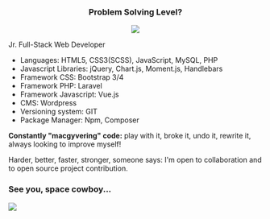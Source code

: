 <h3 align="center">Problem Solving Level?</h3>
<p align="center"><img src="https://i.imgur.com/wdXAurf.gif"></p>

<p>Jr. Full-Stack Web Developer</p>

<ul>
  <li>Languages: HTML5, CSS3(SCSS), JavaScript, MySQL, PHP</li>
  <li>Javascript Libraries: jQuery, Chart.js, Moment.js, Handlebars</li>
  <li>Framework CSS: Bootstrap 3/4</li>
  <li>Framework PHP: Laravel</li>
  <li>Framework Javascript: Vue.js</li>
  <li>CMS: Wordpress</li>
  <li>Versioning system: GIT</li>
  <li>Package Manager: Npm, Composer</li>
</ul>

<p><strong>Constantly "macgyvering" code:</strong> play with it, broke it, undo it, rewrite it, always looking to improve myself!</p>

<p>Harder, better, faster, stronger, someone says: I'm open to collaboration and to open source project contribution.</p>

<h3>See you, space cowboy...</h3>

<img src="https://i.makeagif.com/media/2-09-2018/rGfEOo.gif">
